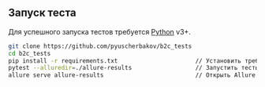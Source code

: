 
## Запуск теста

Для успешного запуска тестов требуется  [Python](https://www.python.org/) v3+.


```sh
git clone https://github.com/pyuscherbakov/b2c_tests 
cd b2c_tests                                         
pip install -r requirements.txt                      // Установить требуемые плагины python
pytest --alluredir=./allure-results                  // Запустить тесты и сформировать Allure отчет
allure serve allure-results                          // Открыть Allure отчет
```
